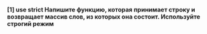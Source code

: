 <b>[1] use strict<b>
Напишите функцию, которая принимает строку и возвращает массив слов, из которых она состоит. Используйте строгий режим

